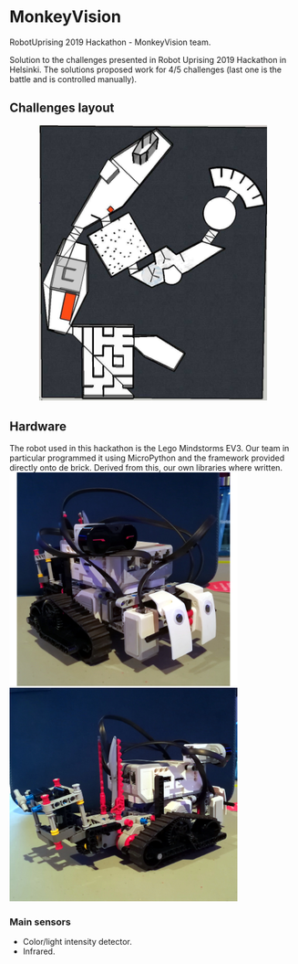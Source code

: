 # MonkeyVision
RobotUprising 2019 Hackathon - MonkeyVision team.

Solution to the challenges presented in Robot Uprising 2019 Hackathon in Helsinki. The solutions proposed work for 4/5 challenges (last one is the battle and is controlled manually).

## Challenges layout
<p align="center">
    <img src="./img/challenges_layout.jpg" width="400">
</p>

## Hardware
The robot used in this hackathon is the Lego Mindstorms EV3. Our team in particular programmed it using MicroPython and the framework provided directly onto de brick. Derived from this, our own libraries where written.
<img src="./img/robot_front.jpg" width="400"> <img src="./img/robot_back.jpg" width="400">

### Main sensors
* Color/light intensity detector.
* Infrared.

